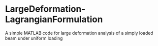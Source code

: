 # LargeDeformation-LagrangianFormulation
A simple MATLAB code for large deformation analysis of a simply loaded beam under uniform loading
